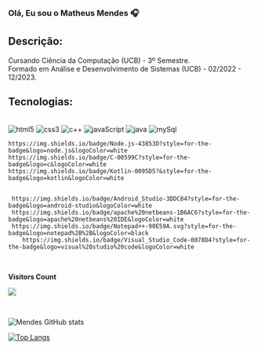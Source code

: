 ### Olá, Eu sou o Matheus Mendes 🎧

## Descrição: 

Cursando Ciência da Computação (UCB) - 3º Semestre.<br>
Formado em Análise e Desenvolvimento de Sistemas (UCB) - 02/2022 - 12/2023.

## Tecnologias:

<div style="display: inline_block"><br/>
    <img aline="center" alt="html5" src="https://img.shields.io/badge/HTML5-E34F26?style=for-the-badge&logo=html5&logoColor=white"/>
    <img aline="center" alt="css3" src="https://img.shields.io/badge/CSS3-1572B6?style=for-the-badge&logo=css3&logoColor=white"/>
    <img aline="center" alt="c++" src="https://img.shields.io/badge/C%2B%2B-00599C?style=for-the-badge&logo=c%2B%2B&logoColor=white"/>
    <img aline="center" alt="javaScript" src="https://img.shields.io/badge/JavaScript-F7DF1E?style=for-the-badge&logo=javascript&logoColor=black"/>
    <img aline="center" alt="java" src="https://img.shields.io/badge/Java-ED8B00?style=for-the-badge&logo=openjdk&logoColor=white"/>
    <img aline="center" alt="mySql" src="https://img.shields.io/badge/MySQL-005C84?style=for-the-badge&logo=mysql&logoColor=white"/>

    https://img.shields.io/badge/Node.js-43853D?style=for-the-badge&logo=node.js&logoColor=white
    https://img.shields.io/badge/C-00599C?style=for-the-badge&logo=c&logoColor=white
    https://img.shields.io/badge/Kotlin-0095D5?&style=for-the-badge&logo=kotlin&logoColor=white


     https://img.shields.io/badge/Android_Studio-3DDC84?style=for-the-badge&logo=android-studio&logoColor=white
     https://img.shields.io/badge/apache%20netbeans-1B6AC6?style=for-the-badge&logo=apache%20netbeans%20IDE&logoColor=white
     https://img.shields.io/badge/Notepad++-90E59A.svg?style=for-the-badge&logo=notepad%2B%2B&logoColor=black
     	https://img.shields.io/badge/Visual_Studio_Code-0078D4?style=for-the-badge&logo=visual%20studio%20code&logoColor=white
    
</div>

<div>
<br><p><b>Visitors Count</b></p>  
<p><img src="https://profile-counter.glitch.me/{mathesMenDs}/count.svg"/></p> 
<br></div>

![Mendes GitHub stats](https://github-readme-stats.vercel.app/api?username=matheusMenDs&show_icons=true&theme=highcontrast)

[![Top Langs](https://github-readme-stats.vercel.app/api/top-langs/?username=matheusMenDs)](https://github.com/matheusMenDs/github-readme-stats)
